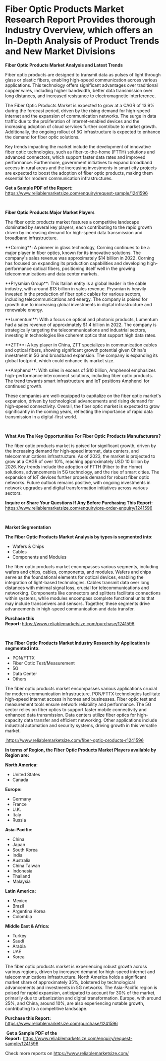 <p><h1>Fiber Optic Products Market Research Report Provides thorough Industry Overview, which offers an In-Depth Analysis of Product Trends and New Market Divisions</h1></p><p><strong>Fiber Optic Products Market Analysis and Latest Trends</strong></p>
<p><p>Fiber optic products are designed to transmit data as pulses of light through glass or plastic fibers, enabling high-speed communication across various applications. This technology offers significant advantages over traditional copper wires, including higher bandwidth, better data transmission over long distances, and increased resistance to electromagnetic interference. </p><p>The Fiber Optic Products Market is expected to grow at a CAGR of 13.9% during the forecast period, driven by the rising demand for high-speed internet and the expansion of communication networks. The surge in data traffic due to the proliferation of internet-enabled devices and the increasing adoption of cloud services further contribute to market growth. Additionally, the ongoing rollout of 5G infrastructure is expected to enhance the demand for fiber optic solutions.</p><p>Key trends impacting the market include the development of innovative fiber optic technologies, such as fiber-to-the-home (FTTH) solutions and advanced connectors, which support faster data rates and improved performance. Furthermore, government initiatives to expand broadband access in rural areas and the increasing investments in smart city projects are expected to boost the adoption of fiber optic products, making them essential for modern communication infrastructures.</p></p>
<p><strong>Get a Sample PDF of the Report:&nbsp;</strong> <a href="https://www.reliablemarketsize.com/enquiry/request-sample/1241596?utm_campaign=3460&utm_medium=2&utm_source=Github&utm_content=ia&utm_term=08042025&utm_id=fiber-optic-products">https://www.reliablemarketsize.com/enquiry/request-sample/1241596</a></p>
<p>&nbsp;</p>
<p><strong>Fiber Optic Products Major Market Players</strong></p>
<p><p>The fiber optic products market features a competitive landscape dominated by several key players, each contributing to the rapid growth driven by increasing demand for high-speed data transmission and broadband infrastructure.</p><p>**Corning**: A pioneer in glass technology, Corning continues to be a major player in fiber optics, known for its innovative solutions. The company's sales revenue was approximately $14 billion in 2022. Corning has focused on expanding its production capabilities and developing high-performance optical fibers, positioning itself well in the growing telecommunications and data center markets.</p><p>**Prysmian Group**: This Italian entity is a global leader in the cable industry, with around $13 billion in sales revenue. Prysmian is heavily invested in the production of fiber optic cables for various sectors, including telecommunications and energy. The company is poised for growth due to increasing global investments in digital infrastructure and renewable energy.</p><p>**Lumentum**: With a focus on optical and photonic products, Lumentum had a sales revenue of approximately $1.4 billion in 2022. The company is strategically targeting the telecommunications and industrial sectors, investing in technologies like coherent optics that support high data rates.</p><p>**ZTT**: A key player in China, ZTT specializes in communication cables and optical fibers, showing significant growth potential given China's investment in 5G and broadband expansion. The company is expanding its global footprint, which could enhance its market size.</p><p>**Amphenol**: With sales in excess of $10 billion, Amphenol emphasizes high-performance interconnect solutions, including fiber optic products. The trend towards smart infrastructure and IoT positions Amphenol for continued growth.</p><p>These companies are well-equipped to capitalize on the fiber optic market's expansion, driven by technological advancements and rising demand for high-speed connectivity. Overall, the fiber optic market is expected to grow significantly in the coming years, reflecting the importance of rapid data transmission in a digital-first world.</p></p>
<p>&nbsp;</p>
<p><strong>What Are The Key Opportunities For Fiber Optic Products Manufacturers?</strong></p>
<p><p>The fiber optic products market is poised for significant growth, driven by the increasing demand for high-speed internet, data centers, and telecommunications infrastructure. As of 2023, the market is projected to grow at a CAGR of over 10%, reaching approximately USD 10 billion by 2026. Key trends include the adoption of FTTH (Fiber to the Home) solutions, advancements in 5G technology, and the rise of smart cities. The expansion of IoT devices further propels demand for robust fiber optic networks. Future outlook remains positive, with ongoing investments in network upgrades and digital transformation initiatives across various sectors.</p></p>
<p><strong>Inquire or Share Your Questions If Any Before Purchasing This Report:</strong> <a href="https://www.reliablemarketsize.com/enquiry/pre-order-enquiry/1241596?utm_campaign=3460&utm_medium=2&utm_source=Github&utm_content=ia&utm_term=08042025&utm_id=fiber-optic-products">https://www.reliablemarketsize.com/enquiry/pre-order-enquiry/1241596</a></p>
<p>&nbsp;</p>
<p><strong>Market Segmentation</strong></p>
<p><strong>The Fiber Optic Products Market Analysis by types is segmented into:</strong></p>
<p><ul><li>Wafers & Chips</li><li>Cables</li><li>Components and Modules</li></ul></p>
<p><p>The fiber optic products market encompasses various segments, including wafers and chips, cables, components, and modules. Wafers and chips serve as the foundational elements for optical devices, enabling the integration of light-based technologies. Cables transmit data over long distances with minimal signal loss, crucial for telecommunications and networking. Components like connectors and splitters facilitate connections within systems, while modules encompass complete functional units that may include transceivers and sensors. Together, these segments drive advancements in high-speed communication and data transfer.</p></p>
<p><strong>Purchase this Report:&nbsp;</strong><a href="https://www.reliablemarketsize.com/purchase/1241596?utm_campaign=3460&utm_medium=2&utm_source=Github&utm_content=ia&utm_term=08042025&utm_id=fiber-optic-products">https://www.reliablemarketsize.com/purchase/1241596</a></p>
<p>&nbsp;</p>
<p><strong>The Fiber Optic Products Market Industry Research by Application is segmented into:</strong></p>
<p><ul><li>PON/FTTX</li><li>Fiber Optic Test/Measurement</li><li>5G</li><li>Data Center</li><li>Others</li></ul></p>
<p><p>The fiber optic products market encompasses various applications crucial for modern communication infrastructure. PON/FTTX technologies facilitate high-speed internet access in homes and businesses. Fiber optic test and measurement tools ensure network reliability and performance. The 5G sector relies on fiber optics to support faster mobile connectivity and enhanced data transmission. Data centers utilize fiber optics for high-capacity data transfer and efficient networking. Other applications include industrial automation and security systems, driving growth in this versatile market.</p></p>
<p><a href="https://www.reliablemarketsize.com/fiber-optic-products-r1241596?utm_campaign=3460&utm_medium=2&utm_source=Github&utm_content=ia&utm_term=08042025&utm_id=fiber-optic-products">&nbsp;https://www.reliablemarketsize.com/fiber-optic-products-r1241596</a></p>
<p><strong>In terms of Region, the Fiber Optic Products Market Players available by Region are:</strong></p>
<p>
    <p> <strong> North America: </strong>
        <ul>
            <li>United States</li>
            <li>Canada</li>
        </ul>
        </p> 
    <p> <strong> Europe: </strong>
        <ul>
            <li>Germany</li>
            <li>France</li>
            <li>U.K.</li>
            <li>Italy</li>
            <li>Russia</li>
        </ul>
        </p> 
    <p> <strong> Asia-Pacific: </strong>
        <ul>
            <li>China</li>
            <li>Japan</li>
            <li>South Korea</li>
            <li>India</li>
            <li>Australia</li>
            <li>China Taiwan</li>
            <li>Indonesia</li>
            <li>Thailand</li>
            <li>Malaysia</li>
        </ul>
        </p> 
    <p> <strong> Latin America: </strong>
        <ul>
            <li>Mexico</li>
            <li>Brazil</li>
            <li>Argentina Korea</li>
            <li>Colombia</li>
        </ul>
        </p> 
    <p> <strong> Middle East & Africa: </strong>
        <ul>
            <li>Turkey</li>
            <li>Saudi</li>
            <li>Arabia</li>
            <li>UAE</li>
            <li>Korea</li>
        </ul>
    </p>
    </p>
<p><p>The fiber optic products market is experiencing robust growth across various regions, driven by increased demand for high-speed internet and telecommunications infrastructure. North America holds a significant market share of approximately 35%, bolstered by technological advancements and investments in 5G networks. The Asia-Pacific region is poised for rapid expansion, anticipated to account for 30% of the market, primarily due to urbanization and digital transformation. Europe, with around 25%, and China, around 10%, are also experiencing notable growth, contributing to a competitive landscape.</p></p>
<p><strong>Purchase this Report: </strong><a href="https://www.reliablemarketsize.com/purchase/1241596?utm_campaign=3460&utm_medium=2&utm_source=Github&utm_content=ia&utm_term=08042025&utm_id=fiber-optic-products">https://www.reliablemarketsize.com/purchase/1241596</a></p>
<p>&nbsp;<strong>Get a Sample PDF of the Report:&nbsp;&nbsp;</strong><a href="https://www.reliablemarketsize.com/enquiry/request-sample/1241596?utm_campaign=3460&utm_medium=2&utm_source=Github&utm_content=ia&utm_term=08042025&utm_id=fiber-optic-products">https://www.reliablemarketsize.com/enquiry/request-sample/1241596</a></p>
<p><strong></strong></p>
<p>Check more reports on <a href="https://www.reliablemarketsize.com/?utm_campaign=3460&utm_medium=2&utm_source=Github&utm_content=ia&utm_term=08042025&utm_id=fiber-optic-products">https://www.reliablemarketsize.com/</a></p>